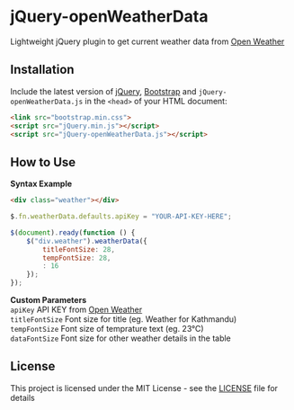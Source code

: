 # jQuery-openWeatherData
Lightweight jQuery plugin to get current weather data from [Open Weather](https://openweathermap.org/)

## Installation
Include the latest version of [jQuery](http://jquery.com/download), [Bootstrap](https://getbootstrap.com/docs/4.3/getting-started/download/) and `jQuery-openWeatherData.js` in the `<head>` of your HTML document:
```html
<link src="bootstrap.min.css">
<script src="jQuery.min.js"></script>  
<script src="jQuery-openWeatherData.js"></script>
```

## How to Use

**Syntax Example**  
```HTML
<div class="weather"></div>
```

```javascript
$.fn.weatherData.defaults.apiKey = "YOUR-API-KEY-HERE";

$(document).ready(function () {
    $("div.weather").weatherData({
        titleFontSize: 28,
        tempFontSize: 28, 
        : 16
    });
});
```

**Custom Parameters**   
`apiKey` API KEY from [Open Weather](https://openweathermap.org/)   
`titleFontSize` Font size for title (eg. Weather for Kathmandu)  
`tempFontSize` Font size of temprature text (eg. 23°C)  
`dataFontSize` Font size for other weather details in the table

## License

This project is licensed under the MIT License - see the [LICENSE](LICENSE) file for details